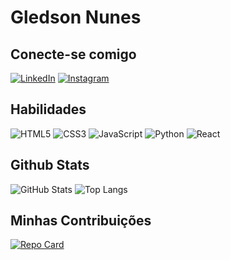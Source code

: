 # Gledson Nunes

## Conecte-se comigo
[![LinkedIn](https://img.shields.io/badge/LinkedIn-000?style=for-the-badge&logo=linkedin&logoColor=0E76A8)](https://www.linkedin.com/in/gledson-nunes-23b5531b5/)
[![Instagram](https://img.shields.io/badge/Instagram-000?style=for-the-badge&logo=instagram)](https://www.instagram.com/gledson.snunes/)
## Habilidades
![HTML5](https://img.shields.io/badge/HTML5-000?style=for-the-badge&logo=html5)
![CSS3](https://img.shields.io/badge/CSS3-000?style=for-the-badge&logo=css3&logoColor=264CE4)
![JavaScript](https://img.shields.io/badge/JavaScript-000?style=for-the-badge&logo=javascript)
	![Python](https://img.shields.io/badge/Python-000?style=for-the-badge&logo=python)
    	![React](https://img.shields.io/badge/React-000?style=for-the-badge&logo=react)
## Github Stats
![GitHub Stats](https://github-readme-stats.vercel.app/api?username=nunes1886&theme=transparent&bg_color=000&border_color=30A3DC&show_icons=true&icon_color=30A3DC&title_color=E94D5F&text_color=FFF)
![Top Langs](https://github-readme-stats-git-masterrstaa-rickstaa.vercel.app/api/top-langs/?username=nunes1886&layout=compact&bg_color=000&border_color=30A3DC&title_color=E94D5F&text_color=FFF)
## Minhas Contribuições
[![Repo Card](https://github-readme-stats.vercel.app/api/pin/?username=nunes1886&repo=card-component-main&bg_color=000&border_color=30A3DC&show_icons=true&icon_color=30A3DC&title_color=E94D5F&text_color=FFF)](https://github.com/nunes1886/card-component-main)
